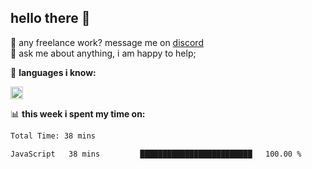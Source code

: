 ## hello there 👋

💼 any freelance work? message me on [discord](https://discord.com/users/577571414186393661/)\
💬 ask me about anything, i am happy to help;

🌸 **languages ​i know:**  

<img height="20" src="https://skillicons.dev/icons?i=js,ts,html,css,py,php,java&perline=50">

📊 **this week i spent my time on:**
<!--START_SECTION:waka-->

```txt
Total Time: 38 mins

JavaScript   38 mins         █████████████████████████   100.00 %
```

<!--END_SECTION:waka-->
